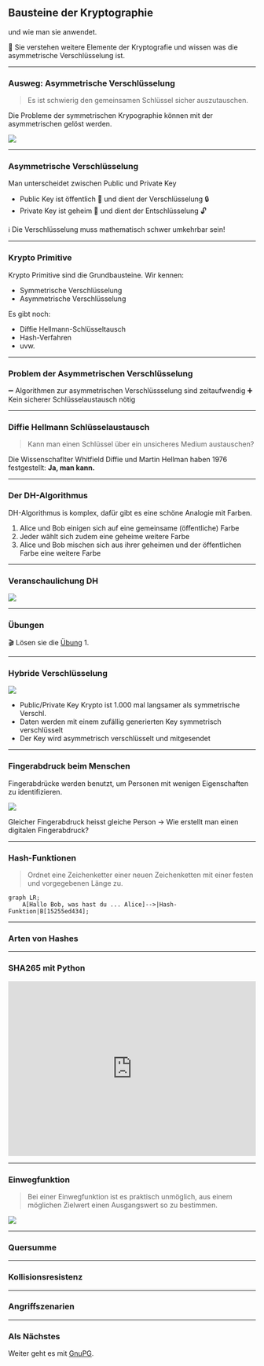 ## Bausteine der Kryptographie

und wie man sie anwendet.

🎯 Sie verstehen weitere Elemente der Kryptografie und wissen was die asymmetrische Verschlüsselung ist.

---
### Ausweg: Asymmetrische Verschlüsselung

> Es ist schwierig den gemeinsamen Schlüssel sicher auszutauschen.

Die Probleme der symmetrischen Krypographie können mit der asymmetrischen gelöst werden.

![](../asymmetrische-verschluesselung.png)

---
### Asymmetrische Verschlüsselung

Man unterscheidet zwischen Public und Private Key

* Public Key ist öffentlich 📢 und dient der Verschlüsselung 🔒
* Private Key ist geheim 🤫 und dient der Entschlüsselung 🔓

ℹ️  Die Verschlüsselung muss mathematisch schwer umkehrbar sein!

---
### Krypto Primitive

Krypto Primitive sind die Grundbausteine. Wir kennen:

* Symmetrische Verschlüsselung
* Asymmetrische Verschlüsselung

Es gibt noch:

* Diffie Hellmann-Schlüsseltausch
* Hash-Verfahren
* uvw.

---
### Problem der Asymmetrischen Verschlüsselung

➖ Algorithmen zur asymmetrischen Verschlüssselung sind zeitaufwendig
➕ Kein sicherer Schlüsselaustausch nötig

---
### Diffie Hellmann Schlüsselaustausch

> Kann man einen Schlüssel über ein unsicheres Medium austauschen?  

Die Wissenschaflter Whitfield Diffie und Martin Hellman haben 1976 festgestellt: **Ja, man kann.**

---
### Der DH-Algorithmus

DH-Algorithmus is komplex, dafür gibt es eine schöne Analogie mit Farben.

1.  Alice und Bob einigen sich auf eine gemeinsame (öffentliche) Farbe
2.  Jeder wählt sich zudem eine geheime weitere Farbe
3.  Alice und Bob mischen sich aus ihrer geheimen und der öffentlichen Farbe eine weitere Farbe

---
### Veranschaulichung DH

![](../diffie-hellmann-farbe.png)

---
### Übungen

🎬 Lösen sie die [Übung](übungen.md) 1.

---
### Hybride Verschlüsselung

![](../hybride-Verschluesselung.png)

* Public/Private Key Krypto ist 1.000 mal langsamer als symmetrische Verschl.
* Daten werden mit einem zufällig generierten Key symmetrisch verschlüsselt
* Der Key wird asymmetrisch verschlüsselt und mitgesendet

---
### Fingerabdruck beim Menschen

 Fingerabdrücke werden benutzt, um Personen mit wenigen Eigenschaften zu identifizieren.
 
 ![](../fingerabdruck.png)

Gleicher Fingerabdruck heisst gleiche Person -> Wie erstellt man einen digitalen Fingerabdruck?

---
### Hash-Funktionen

> Ordnet eine Zeichenketter einer neuen Zeichenketten mit einer festen und vorgegebenen Länge zu.

```mermaid
graph LR;
    A[Hallo Bob, was hast du ... Alice]-->|Hash-Funktion|B[15255ed434];
```

---
### Arten von Hashes


---
### SHA265 mit Python

<iframe src="https://trinket.io/embed/python3/2b43c7b642" width="100%" height="356" frameborder="0" marginwidth="0" marginheight="0" allowfullscreen></iframe>

---
### Einwegfunktion

> Bei einer Einwegfunktion ist es praktisch unmöglich, aus einem möglichen Zielwert einen Ausgangswert so zu bestimmen.

![](../einbahnstrasse.png)

---
### Quersumme




---
### Kollisionsresistenz



---
### Angriffszenarien


---
### Als Nächstes

Weiter geht es mit [GnuPG](slides3.md).